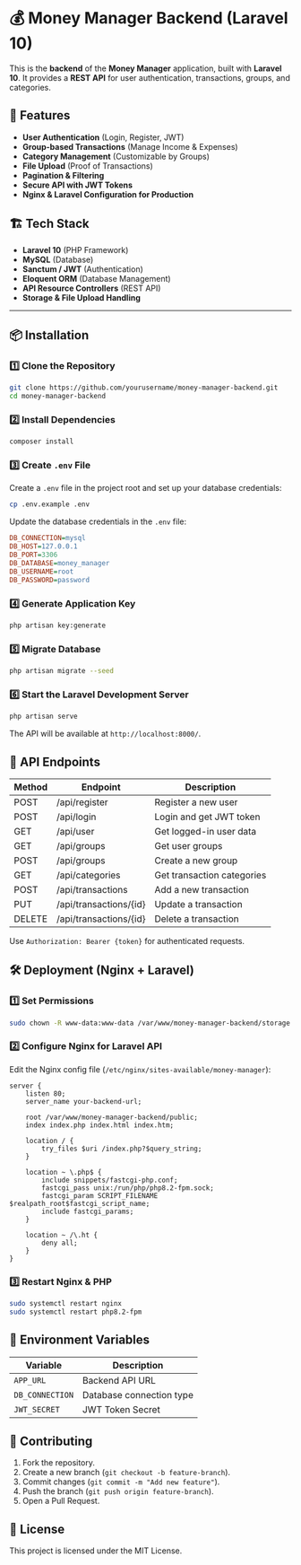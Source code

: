 # 💰 Money Manager Backend (Laravel 10)

This is the **backend** of the **Money Manager** application, built with **Laravel 10**. It provides a **REST API** for user authentication, transactions, groups, and categories.

## 🚀 Features
- **User Authentication** (Login, Register, JWT)
- **Group-based Transactions** (Manage Income & Expenses)
- **Category Management** (Customizable by Groups)
- **File Upload** (Proof of Transactions)
- **Pagination & Filtering**
- **Secure API with JWT Tokens**
- **Nginx & Laravel Configuration for Production**

## 🏗️ Tech Stack
- **Laravel 10** (PHP Framework)
- **MySQL** (Database)
- **Sanctum / JWT** (Authentication)
- **Eloquent ORM** (Database Management)
- **API Resource Controllers** (REST API)
- **Storage & File Upload Handling**

---

## 📦 Installation
### 1️⃣ Clone the Repository
```sh
git clone https://github.com/yourusername/money-manager-backend.git
cd money-manager-backend
```

### 2️⃣ Install Dependencies
```sh
composer install
```

### 3️⃣ Create `.env` File
Create a `.env` file in the project root and set up your database credentials:
```sh
cp .env.example .env
```

Update the database credentials in the `.env` file:
```ini
DB_CONNECTION=mysql
DB_HOST=127.0.0.1
DB_PORT=3306
DB_DATABASE=money_manager
DB_USERNAME=root
DB_PASSWORD=password
```

### 4️⃣ Generate Application Key
```sh
php artisan key:generate
```

### 5️⃣ Migrate Database
```sh
php artisan migrate --seed
```

### 6️⃣ Start the Laravel Development Server
```sh
php artisan serve
```
The API will be available at `http://localhost:8000/`.

## 🔧 API Endpoints
| Method | Endpoint                    | Description                  |
|--------|-----------------------------|------------------------------|
| POST   | /api/register               | Register a new user          |
| POST   | /api/login                  | Login and get JWT token      |
| GET    | /api/user                   | Get logged-in user data      |
| GET    | /api/groups                 | Get user groups              |
| POST   | /api/groups                 | Create a new group           |
| GET    | /api/categories             | Get transaction categories   |
| POST   | /api/transactions           | Add a new transaction        |
| PUT    | /api/transactions/{id}      | Update a transaction         |
| DELETE | /api/transactions/{id}      | Delete a transaction         |

Use `Authorization: Bearer {token}` for authenticated requests.

## 🛠 Deployment (Nginx + Laravel)
### 1️⃣ Set Permissions
```sh
sudo chown -R www-data:www-data /var/www/money-manager-backend/storage /var/www/money-manager-backend/bootstrap/cache
```

### 2️⃣ Configure Nginx for Laravel API
Edit the Nginx config file (`/etc/nginx/sites-available/money-manager`):
```nginx
server {
    listen 80;
    server_name your-backend-url;

    root /var/www/money-manager-backend/public;
    index index.php index.html index.htm;
    
    location / {
        try_files $uri /index.php?$query_string;
    }

    location ~ \.php$ {
        include snippets/fastcgi-php.conf;
        fastcgi_pass unix:/run/php/php8.2-fpm.sock;
        fastcgi_param SCRIPT_FILENAME $realpath_root$fastcgi_script_name;
        include fastcgi_params;
    }

    location ~ /\.ht {
        deny all;
    }
}
```

### 3️⃣ Restart Nginx & PHP
```sh
sudo systemctl restart nginx
sudo systemctl restart php8.2-fpm
```

## 🔧 Environment Variables
|    Variable   |        Description       |
|---------------|--------------------------|
|   `APP_URL`   | Backend API URL          | 
|`DB_CONNECTION`| Database connection type |
|  `JWT_SECRET` | JWT Token Secret         |

## 🤝 Contributing
1. Fork the repository.
2. Create a new branch (`git checkout -b feature-branch`).
3. Commit changes (`git commit -m "Add new feature"`).
4. Push the branch (`git push origin feature-branch`).
5. Open a Pull Request.

## 📝 License
This project is licensed under the MIT License.